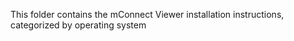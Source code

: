 
This folder contains the mConnect Viewer installation instructions, categorized by operating system
